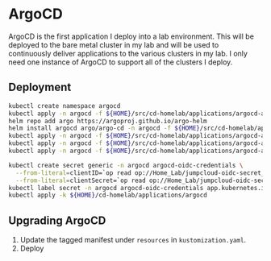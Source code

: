 # ArgoCD

ArgoCD is the first application I deploy into a lab environment.  This will be deployed
to the bare metal cluster in my lab and will be used to continuously deliver applications
to the various clusters in my lab.  I only need one instance of ArgoCD to support all of
the clusters I deploy.

## Deployment

```bash
kubectl create namespace argocd
kubectl apply -n argocd -f ${HOME}/src/cd-homelab/applications/argocd-appsets/argocd/onepassworditem.yaml
helm repo add argo https://argoproj.github.io/argo-helm
helm install argocd argo/argo-cd -n argocd -f ${HOME}/src/cd-homelab/applications/argocd/argocd/values.yaml
kubectl apply -n argocd -f ${HOME}/src/cd-homelab/applications/argocd-appsets/projects/platform.yaml
kubectl apply -n argocd -f ${HOME}/src/cd-homelab/applications/argocd-appsets/argocd/in-cluster.secret.yaml
kubectl apply -n argocd -f ${HOME}/src/cd-homelab/applications/argocd-appsets/appsets/appsets.yaml

kubectl create secret generic -n argocd argocd-oidc-credentials \
  --from-literal=clientID=`op read op://Home_Lab/jumpcloud-oidc-secret_argocd.rye.ninja/username` \
  --from-literal=clientSecret=`op read op://Home_Lab/jumpcloud-oidc-secret_argocd.rye.ninja/credential`
kubectl label secret -n argocd argocd-oidc-credentials app.kubernetes.io/part-of=argocd
kubectl apply -k ${HOME}/cd-homelab/applications/argocd
```

## Upgrading ArgoCD

1. Update the tagged manifest under `resources` in `kustomization.yaml`.
2. Deploy
